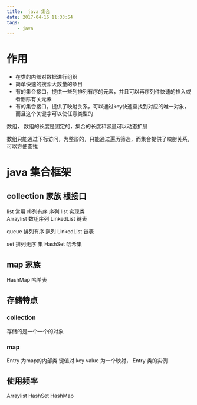 ```yaml
---
title:  java 集合
date: 2017-04-16 11:33:54
tags:
    - java
---
```


# 作用

* 在类的内部对数据进行组织
* 简单快速的搜索大数量的条目
* 有的集合接口，提供一些列排列有序的元素，并且可以再序列件快速的插入或者删除有关元素
* 有的集合接口，提供了映射关系，可以通过key快速查找到对应的唯一对象，而且这个关键字可以使任意类型的

数组，
数组的长度是固定的，集合的长度和容量可以动态扩展

数组只能通过下标访问，为整形的，只能通过遍历筛选，而集合提供了映射关系，可以方便查找


# java 集合框架

## collection 家族 根接口
list 常用 排列有序  序列
list 实现类  
Arraylist 数组序列
LinkedList 链表

queue 排列有序  队列
LinkedList 链表

set 排列无序  集
HashSet 哈希集

## map 家族
HashMap 哈希表

## 存储特点
### collection
存储的是一个一个的对象

### map
Entry 为map的内部类 键值对
key value 为一个映射， Entry 类的实例  

## 使用频率
Arraylist HashSet HashMap
